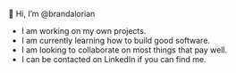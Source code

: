 👋 Hi, I’m @brandalorian

- I am working on my own projects.
- I am currently learning how to build good software.
- I am looking to collaborate on most things that pay well.
- I can be contacted on LinkedIn if you can find me.
